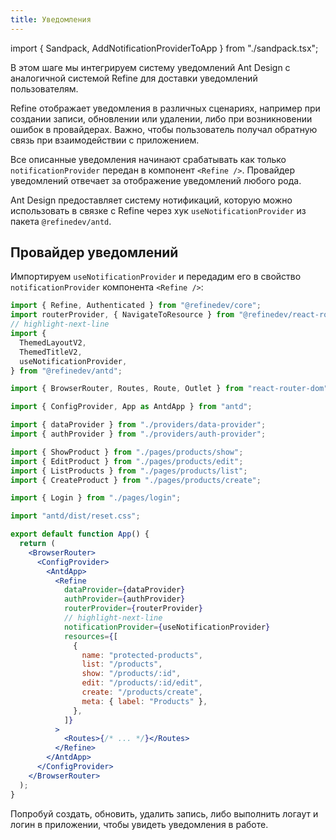 ```yaml
---
title: Уведомления
---
```


import { Sandpack, AddNotificationProviderToApp } from "./sandpack.tsx";

<Sandpack>

В этом шаге мы интегрируем систему уведомлений Ant Design с аналогичной системой Refine для доставки уведомлений пользователям.

Refine отображает уведомления в различных сценариях, например при создании записи, обновлении или удалении, либо при возникновении ошибок в провайдерах. Важно, чтобы пользователь получал обратную связь при взаимодействии с приложением.

Все описанные уведомления начинают срабатывать как только `notificationProvider` передан в компонент `<Refine />`. Провайдер уведомлений отвечает за отображение уведомлений любого рода.

Ant Design предоставляет систему нотификаций, которую можно использовать в связке с Refine через хук `useNotificationProvider` из пакета `@refinedev/antd`.

## Провайдер уведомлений

Импортируем `useNotificationProvider` и передадим его в свойство `notificationProvider` компонента `<Refine />`:

```jsx title="src/App.jsx"
import { Refine, Authenticated } from "@refinedev/core";
import routerProvider, { NavigateToResource } from "@refinedev/react-router-v6";
// highlight-next-line
import {
  ThemedLayoutV2,
  ThemedTitleV2,
  useNotificationProvider,
} from "@refinedev/antd";

import { BrowserRouter, Routes, Route, Outlet } from "react-router-dom";

import { ConfigProvider, App as AntdApp } from "antd";

import { dataProvider } from "./providers/data-provider";
import { authProvider } from "./providers/auth-provider";

import { ShowProduct } from "./pages/products/show";
import { EditProduct } from "./pages/products/edit";
import { ListProducts } from "./pages/products/list";
import { CreateProduct } from "./pages/products/create";

import { Login } from "./pages/login";

import "antd/dist/reset.css";

export default function App() {
  return (
    <BrowserRouter>
      <ConfigProvider>
        <AntdApp>
          <Refine
            dataProvider={dataProvider}
            authProvider={authProvider}
            routerProvider={routerProvider}
            // highlight-next-line
            notificationProvider={useNotificationProvider}
            resources={[
              {
                name: "protected-products",
                list: "/products",
                show: "/products/:id",
                edit: "/products/:id/edit",
                create: "/products/create",
                meta: { label: "Products" },
              },
            ]}
          >
            <Routes>{/* ... */}</Routes>
          </Refine>
        </AntdApp>
      </ConfigProvider>
    </BrowserRouter>
  );
}
```

<AddNotificationProviderToApp />

Попробуй создать, обновить, удалить запись, либо выполнить логаут и логин в приложении, чтобы увидеть уведомления в работе.

</Sandpack>
